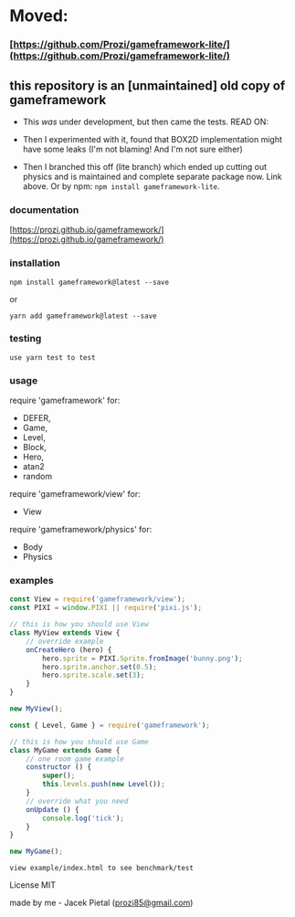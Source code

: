 # Moved:

### [https://github.com/Prozi/gameframework-lite/](https://github.com/Prozi/gameframework-lite/)

## this repository is an [unmaintained] old copy of gameframework

* This *was* under development, but then came the tests. READ ON:

* Then I experimented with it, found that BOX2D implementation might have some leaks (I'm not blaming! And I'm not sure either)

* Then I branched this off (lite branch) which ended up cutting out physics and is maintained and complete separate package now. Link above. Or by npm: `npm install gameframework-lite`.

### documentation

[https://prozi.github.io/gameframework/](https://prozi.github.io/gameframework/)

### installation

`npm install gameframework@latest --save`

or

`yarn add gameframework@latest --save`

### testing

`use yarn test to test`

### usage

require 'gameframework' for:

- DEFER,
- Game,
- Level,
- Block,
- Hero,
- atan2
- random

require 'gameframework/view' for:

- View

require 'gameframework/physics' for:

- Body
- Physics

### examples

```javascript
const View = require('gameframework/view');
const PIXI = window.PIXI || require('pixi.js');

// this is how you should use View
class MyView extends View {
	// override example
	onCreateHero (hero) {
		hero.sprite = PIXI.Sprite.fromImage('bunny.png');
		hero.sprite.anchor.set(0.5);
		hero.sprite.scale.set(3);
	}
}

new MyView();
```

```javascript
const { Level, Game } = require('gameframework');

// this is how you should use Game
class MyGame extends Game {
	// one room game example
	constructor () {
		super();
		this.levels.push(new Level());
	}
	// override what you need
	onUpdate () {
		console.log('tick');
	}
}

new MyGame();
```


`view example/index.html to see benchmark/test`


License MIT

made by me - Jacek Pietal (prozi85@gmail.com)

